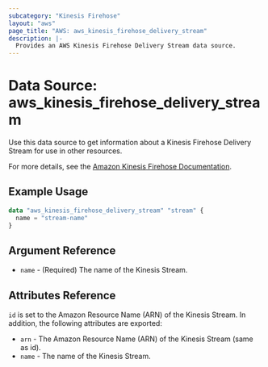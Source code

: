 ```yaml
---
subcategory: "Kinesis Firehose"
layout: "aws"
page_title: "AWS: aws_kinesis_firehose_delivery_stream"
description: |-
  Provides an AWS Kinesis Firehose Delivery Stream data source.
---
```


# Data Source: aws_kinesis_firehose_delivery_stream

Use this data source to get information about a Kinesis Firehose Delivery Stream for use in other resources.

For more details, see the [Amazon Kinesis Firehose Documentation][1].

## Example Usage

```terraform
data "aws_kinesis_firehose_delivery_stream" "stream" {
  name = "stream-name"
}
```

## Argument Reference

* `name` - (Required) The name of the Kinesis Stream.

## Attributes Reference

`id` is set to the Amazon Resource Name (ARN) of the Kinesis Stream. In addition, the following attributes
are exported:

* `arn` - The Amazon Resource Name (ARN) of the Kinesis Stream (same as id).
* `name` - The name of the Kinesis Stream.

[1]: https://aws.amazon.com/documentation/firehose/
